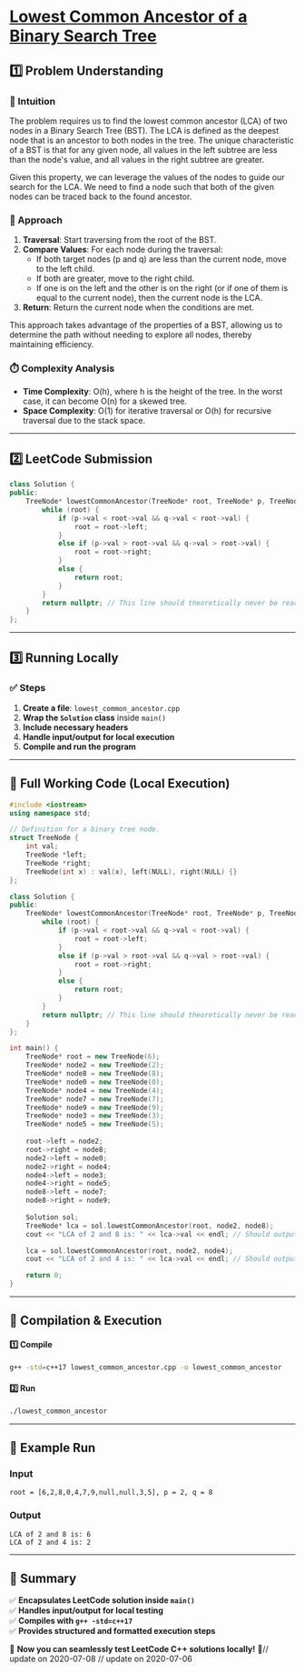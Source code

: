 # **[Lowest Common Ancestor of a Binary Search Tree](https://leetcode.com/problems/lowest-common-ancestor-of-a-binary-search-tree/description/)**  

## **1️⃣ Problem Understanding**  
### **📌 Intuition**  
The problem requires us to find the lowest common ancestor (LCA) of two nodes in a Binary Search Tree (BST). The LCA is defined as the deepest node that is an ancestor to both nodes in the tree. The unique characteristic of a BST is that for any given node, all values in the left subtree are less than the node's value, and all values in the right subtree are greater.

Given this property, we can leverage the values of the nodes to guide our search for the LCA. We need to find a node such that both of the given nodes can be traced back to the found ancestor. 

### **🚀 Approach**  
1. **Traversal**: Start traversing from the root of the BST.
2. **Compare Values**: For each node during the traversal:
   - If both target nodes (p and q) are less than the current node, move to the left child.
   - If both are greater, move to the right child.
   - If one is on the left and the other is on the right (or if one of them is equal to the current node), then the current node is the LCA.
3. **Return**: Return the current node when the conditions are met.

This approach takes advantage of the properties of a BST, allowing us to determine the path without needing to explore all nodes, thereby maintaining efficiency.

### **⏱️ Complexity Analysis**  
- **Time Complexity**: O(h), where h is the height of the tree. In the worst case, it can become O(n) for a skewed tree.
- **Space Complexity**: O(1) for iterative traversal or O(h) for recursive traversal due to the stack space.

---  

## **2️⃣ LeetCode Submission**  
```cpp
class Solution {
public:
    TreeNode* lowestCommonAncestor(TreeNode* root, TreeNode* p, TreeNode* q) {
        while (root) {
            if (p->val < root->val && q->val < root->val) {
                root = root->left;
            } 
            else if (p->val > root->val && q->val > root->val) {
                root = root->right;
            } 
            else {
                return root;
            }
        }
        return nullptr; // This line should theoretically never be reached if p and q are in the tree.
    }
};
```  

---  

## **3️⃣ Running Locally**  
### **✅ Steps**  
1. **Create a file**: `lowest_common_ancestor.cpp`  
2. **Wrap the `Solution` class** inside `main()`  
3. **Include necessary headers**  
4. **Handle input/output for local execution**  
5. **Compile and run the program**  

---  

## **📝 Full Working Code (Local Execution)**  
```cpp
#include <iostream>
using namespace std;

// Definition for a binary tree node.
struct TreeNode {
    int val;
    TreeNode *left;
    TreeNode *right;
    TreeNode(int x) : val(x), left(NULL), right(NULL) {}
};

class Solution {
public:
    TreeNode* lowestCommonAncestor(TreeNode* root, TreeNode* p, TreeNode* q) {
        while (root) {
            if (p->val < root->val && q->val < root->val) {
                root = root->left;
            } 
            else if (p->val > root->val && q->val > root->val) {
                root = root->right;
            } 
            else {
                return root;
            }
        }
        return nullptr; // This line should theoretically never be reached if p and q are in the tree.
    }
};

int main() {
    TreeNode* root = new TreeNode(6);
    TreeNode* node2 = new TreeNode(2);
    TreeNode* node8 = new TreeNode(8);
    TreeNode* node0 = new TreeNode(0);
    TreeNode* node4 = new TreeNode(4);
    TreeNode* node7 = new TreeNode(7);
    TreeNode* node9 = new TreeNode(9);
    TreeNode* node3 = new TreeNode(3);
    TreeNode* node5 = new TreeNode(5);
    
    root->left = node2;
    root->right = node8;
    node2->left = node0;
    node2->right = node4;
    node4->left = node3;
    node4->right = node5;
    node8->left = node7;
    node8->right = node9;
    
    Solution sol;
    TreeNode* lca = sol.lowestCommonAncestor(root, node2, node8);
    cout << "LCA of 2 and 8 is: " << lca->val << endl; // Should output 6

    lca = sol.lowestCommonAncestor(root, node2, node4);
    cout << "LCA of 2 and 4 is: " << lca->val << endl; // Should output 2

    return 0;
}
```  

---  

## **🔧 Compilation & Execution**  
#### **1️⃣ Compile**  
```bash
g++ -std=c++17 lowest_common_ancestor.cpp -o lowest_common_ancestor
```  

#### **2️⃣ Run**  
```bash
./lowest_common_ancestor
```  

---  

## **🎯 Example Run**  
### **Input**  
```
root = [6,2,8,0,4,7,9,null,null,3,5], p = 2, q = 8
```  
### **Output**  
```
LCA of 2 and 8 is: 6
LCA of 2 and 4 is: 2
```  

---  

## **📌 Summary**  
✅ **Encapsulates LeetCode solution inside `main()`**  
✅ **Handles input/output for local testing**  
✅ **Compiles with `g++ -std=c++17`**  
✅ **Provides structured and formatted execution steps**  

🚀 **Now you can seamlessly test LeetCode C++ solutions locally!** 🚀// update on 2020-07-08
// update on 2020-07-06
